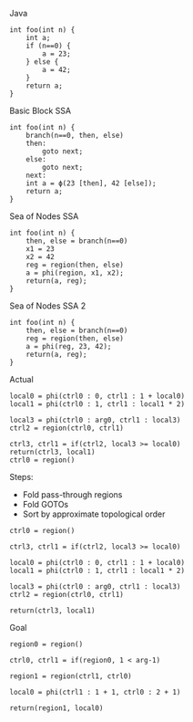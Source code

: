 Java
```
int foo(int n) {
    int a;
    if (n==0) {
        a = 23;
    } else {
        a = 42;
    }
    return a;
}
```

Basic Block SSA
```
int foo(int n) {
    branch(n==0, then, else)
    then:
        goto next;
    else:
        goto next;
    next:
    int a = ϕ(23 [then], 42 [else]);
    return a;
}
```

Sea of Nodes SSA
```
int foo(int n) {
    then, else = branch(n==0)
    x1 = 23
    x2 = 42
    reg = region(then, else)
    a = phi(region, x1, x2);
    return(a, reg);
}
```

Sea of Nodes SSA 2
```
int foo(int n) {
    then, else = branch(n==0)
    reg = region(then, else)
    a = phi(reg, 23, 42);
    return(a, reg);
}
```


Actual

```
local0 = phi(ctrl0 : 0, ctrl1 : 1 + local0)
local1 = phi(ctrl0 : 1, ctrl1 : local1 * 2)

local3 = phi(ctrl0 : arg0, ctrl1 : local3)
ctrl2 = region(ctrl0, ctrl1)

ctrl3, ctrl1 = if(ctrl2, local3 >= local0)
return(ctrl3, local1)
ctrl0 = region()
```

Steps:

- Fold pass-through regions
- Fold GOTOs
- Sort by approximate topological order

```
ctrl0 = region()

ctrl3, ctrl1 = if(ctrl2, local3 >= local0)

local0 = phi(ctrl0 : 0, ctrl1 : 1 + local0)
local1 = phi(ctrl0 : 1, ctrl1 : local1 * 2)

local3 = phi(ctrl0 : arg0, ctrl1 : local3)
ctrl2 = region(ctrl0, ctrl1)

return(ctrl3, local1)
```

Goal

```
region0 = region()

ctrl0, ctrl1 = if(region0, 1 < arg-1)

region1 = region(ctrl1, ctrl0)

local0 = phi(ctrl1 : 1 + 1, ctrl0 : 2 + 1)

return(region1, local0)
```
